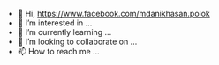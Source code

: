 - 👋 Hi, https://www.facebook.com/mdanikhasan.polok
- 👀 I’m interested in ...
- 🌱 I’m currently learning ...
- 💞️ I’m looking to collaborate on ...
- 📫 How to reach me ...

<!---
https://www.facebook.com/mdanikhasan.polok is a ✨ special ✨ repository because its `README.https://www.facebook.com/mdanikhasan.polok (this file) appears on your GitHub profile.
You can click the review password change k to take a look at your changes.
--->
